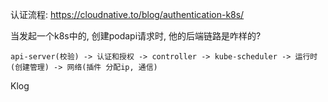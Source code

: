 认证流程: https://cloudnative.to/blog/authentication-k8s/


当发起一个k8s中的, 创建podapi请求时, 他的后端链路是咋样的?

```
api-server(校验) -> 认证和授权 -> controller -> kube-scheduler -> 运行时(创建管理) -> 网络(插件 分配ip, 通信) 
```

Klog
